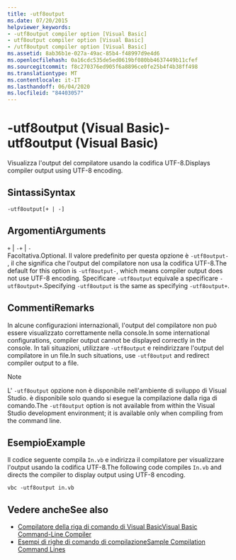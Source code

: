 ```yaml
---
title: -utf8output
ms.date: 07/20/2015
helpviewer_keywords:
- -utf8output compiler option [Visual Basic]
- utf8output compiler option [Visual Basic]
- /utf8output compiler option [Visual Basic]
ms.assetid: 8ab36b1e-027a-49ac-85b4-f48997d9e4d6
ms.openlocfilehash: 0a16cdc535de5ed0619bf080bb4637449b11cfef
ms.sourcegitcommit: f8c270376ed905f6a8896ce0fe25b4f4b38ff498
ms.translationtype: MT
ms.contentlocale: it-IT
ms.lasthandoff: 06/04/2020
ms.locfileid: "84403057"
---
```

# <a name="-utf8output-visual-basic"></a><span data-ttu-id="f3d19-102">-utf8output (Visual Basic)</span><span class="sxs-lookup"><span data-stu-id="f3d19-102">-utf8output (Visual Basic)</span></span>
<span data-ttu-id="f3d19-103">Visualizza l'output del compilatore usando la codifica UTF-8.</span><span class="sxs-lookup"><span data-stu-id="f3d19-103">Displays compiler output using UTF-8 encoding.</span></span>  
  
## <a name="syntax"></a><span data-ttu-id="f3d19-104">Sintassi</span><span class="sxs-lookup"><span data-stu-id="f3d19-104">Syntax</span></span>  
  
```console  
-utf8output[+ | -]  
```  
  
## <a name="arguments"></a><span data-ttu-id="f3d19-105">Argomenti</span><span class="sxs-lookup"><span data-stu-id="f3d19-105">Arguments</span></span>  
 <span data-ttu-id="f3d19-106">`+` &#124; `-`</span><span class="sxs-lookup"><span data-stu-id="f3d19-106">`+` &#124; `-`</span></span>  
 <span data-ttu-id="f3d19-107">Facoltativa.</span><span class="sxs-lookup"><span data-stu-id="f3d19-107">Optional.</span></span> <span data-ttu-id="f3d19-108">Il valore predefinito per questa opzione è `-utf8output-` , il che significa che l'output del compilatore non usa la codifica UTF-8.</span><span class="sxs-lookup"><span data-stu-id="f3d19-108">The default for this option is `-utf8output-`, which means compiler output does not use UTF-8 encoding.</span></span> <span data-ttu-id="f3d19-109">Specificare `-utf8output` equivale a specificare `-utf8output+`.</span><span class="sxs-lookup"><span data-stu-id="f3d19-109">Specifying `-utf8output` is the same as specifying `-utf8output+`.</span></span>  
  
## <a name="remarks"></a><span data-ttu-id="f3d19-110">Commenti</span><span class="sxs-lookup"><span data-stu-id="f3d19-110">Remarks</span></span>  
 <span data-ttu-id="f3d19-111">In alcune configurazioni internazionali, l'output del compilatore non può essere visualizzato correttamente nella console.</span><span class="sxs-lookup"><span data-stu-id="f3d19-111">In some international configurations, compiler output cannot be displayed correctly in the console.</span></span> <span data-ttu-id="f3d19-112">In tali situazioni, utilizzare `-utf8output` e reindirizzare l'output del compilatore in un file.</span><span class="sxs-lookup"><span data-stu-id="f3d19-112">In such situations, use `-utf8output` and redirect compiler output to a file.</span></span>  
  
> [!NOTE]
> <span data-ttu-id="f3d19-113">L' `-utf8output` opzione non è disponibile nell'ambiente di sviluppo di Visual Studio. è disponibile solo quando si esegue la compilazione dalla riga di comando.</span><span class="sxs-lookup"><span data-stu-id="f3d19-113">The `-utf8output` option is not available from within the Visual Studio development environment; it is available only when compiling from the command line.</span></span>  
  
## <a name="example"></a><span data-ttu-id="f3d19-114">Esempio</span><span class="sxs-lookup"><span data-stu-id="f3d19-114">Example</span></span>  
 <span data-ttu-id="f3d19-115">Il codice seguente compila `In.vb` e indirizza il compilatore per visualizzare l'output usando la codifica UTF-8.</span><span class="sxs-lookup"><span data-stu-id="f3d19-115">The following code compiles `In.vb` and directs the compiler to display output using UTF-8 encoding.</span></span>  
  
```console  
vbc -utf8output in.vb  
```  
  
## <a name="see-also"></a><span data-ttu-id="f3d19-116">Vedere anche</span><span class="sxs-lookup"><span data-stu-id="f3d19-116">See also</span></span>

- [<span data-ttu-id="f3d19-117">Compilatore della riga di comando di Visual Basic</span><span class="sxs-lookup"><span data-stu-id="f3d19-117">Visual Basic Command-Line Compiler</span></span>](index.md)
- [<span data-ttu-id="f3d19-118">Esempi di righe di comando di compilazione</span><span class="sxs-lookup"><span data-stu-id="f3d19-118">Sample Compilation Command Lines</span></span>](sample-compilation-command-lines.md)
